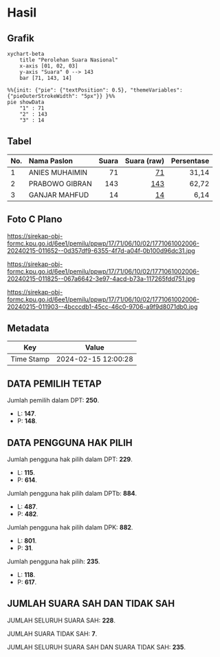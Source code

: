 # Hasil

## Grafik

```mermaid
xychart-beta
    title "Perolehan Suara Nasional"
    x-axis [01, 02, 03]
    y-axis "Suara" 0 --> 143
    bar [71, 143, 14]
```

```mermaid
%%{init: {"pie": {"textPosition": 0.5}, "themeVariables": {"pieOuterStrokeWidth": "5px"}} }%%
pie showData
    "1" : 71
    "2" : 143
    "3" : 14
```

## Tabel

| No. | Nama Paslon    | Suara | Suara (raw) | Persentase |
|:--- |:-------------- | -----:| -----------:| ----------:|
| 1   | ANIES MUHAIMIN | 71    | [71][p-1]   | 31,14      |
| 2   | PRABOWO GIBRAN | 143   | [143][p-2]  | 62,72      |
| 3   | GANJAR MAHFUD  | 14    | [14][p-3]   | 6,14       |


[p-1]: https://github.com/gigit-pemilu/pemilu-2024/blob/main/pilpres/hitung-suara/sub/17-bengkulu/sub/71-kota-bengkulu/sub/06-ratu-agung/sub/1002-tanah-patah/sub/006-tps/sub/paslon-1.txt
[p-2]: https://github.com/gigit-pemilu/pemilu-2024/blob/main/pilpres/hitung-suara/sub/17-bengkulu/sub/71-kota-bengkulu/sub/06-ratu-agung/sub/1002-tanah-patah/sub/006-tps/sub/paslon-2.txt
[p-3]: https://github.com/gigit-pemilu/pemilu-2024/blob/main/pilpres/hitung-suara/sub/17-bengkulu/sub/71-kota-bengkulu/sub/06-ratu-agung/sub/1002-tanah-patah/sub/006-tps/sub/paslon-3.txt

## Foto C Plano

https://sirekap-obj-formc.kpu.go.id/6ee1/pemilu/ppwp/17/71/06/10/02/1771061002006-20240215-011652--0d357df9-6355-4f7d-a04f-0b100d96dc31.jpg

https://sirekap-obj-formc.kpu.go.id/6ee1/pemilu/ppwp/17/71/06/10/02/1771061002006-20240215-011825--067a6642-3e97-4acd-b73a-117265fdd751.jpg

https://sirekap-obj-formc.kpu.go.id/6ee1/pemilu/ppwp/17/71/06/10/02/1771061002006-20240215-011903--4bcccdb1-45cc-46c0-9706-a9f9d8071db0.jpg


## Metadata

| Key        | Value               |
| ---------- | ------------------- |
| Time Stamp | 2024-02-15 12:00:28 |


## DATA PEMILIH TETAP

Jumlah pemilih dalam DPT: **250**.
 * L: **147**.
 * P: **148**.

## DATA PENGGUNA HAK PILIH

Jumlah pengguna hak pilih dalam DPT: **229**.
 * L: **115**.
 * P: **614**.

Jumlah pengguna hak pilih dalam DPTb: **884**.
 * L: **487**.
 * P: **482**.

Jumlah pengguna hak pilih dalam DPK: **882**.
 * L: **801**.
 * P: **31**.

Jumlah pengguna hak pilih: **235**.
 * L: **118**.
 * P: **617**.

## JUMLAH SUARA SAH DAN TIDAK SAH

JUMLAH SELURUH SUARA SAH: **228**.

JUMLAH SUARA TIDAK SAH: **7**.

JUMLAH SELURUH SUARA SAH DAN SUARA TIDAK SAH: **235**.



